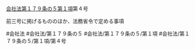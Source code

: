 [会社法第１７９条の５第１項](会社法＿＿＿＿第１７９条の５第１項)第４号

前三号に掲げるもののほか、法務省令で定める事項


#会社法
#会社法/第１７９条の５
#会社法/第１７９条の５/第１項
#会社法/第１７９条の５/第１項/第４号
